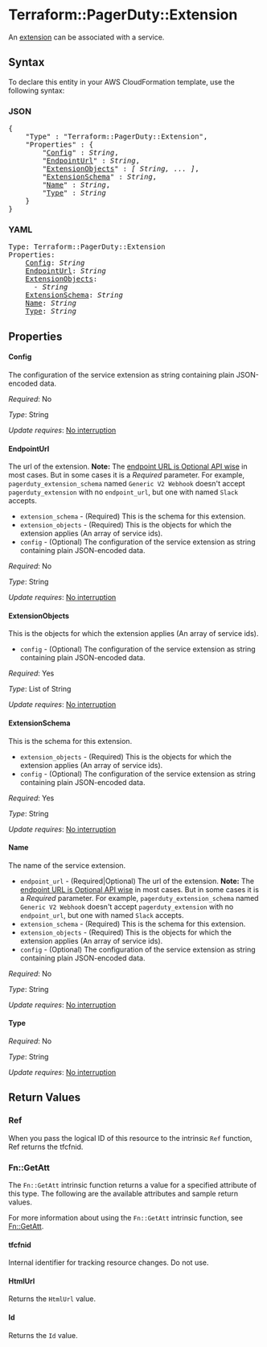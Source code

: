 # Terraform::PagerDuty::Extension

An [extension](https://v2.developer.pagerduty.com/v2/page/api-reference#!/Extensions/post_extensions) can be associated with a service.

## Syntax

To declare this entity in your AWS CloudFormation template, use the following syntax:

### JSON

<pre>
{
    "Type" : "Terraform::PagerDuty::Extension",
    "Properties" : {
        "<a href="#config" title="Config">Config</a>" : <i>String</i>,
        "<a href="#endpointurl" title="EndpointUrl">EndpointUrl</a>" : <i>String</i>,
        "<a href="#extensionobjects" title="ExtensionObjects">ExtensionObjects</a>" : <i>[ String, ... ]</i>,
        "<a href="#extensionschema" title="ExtensionSchema">ExtensionSchema</a>" : <i>String</i>,
        "<a href="#name" title="Name">Name</a>" : <i>String</i>,
        "<a href="#type" title="Type">Type</a>" : <i>String</i>
    }
}
</pre>

### YAML

<pre>
Type: Terraform::PagerDuty::Extension
Properties:
    <a href="#config" title="Config">Config</a>: <i>String</i>
    <a href="#endpointurl" title="EndpointUrl">EndpointUrl</a>: <i>String</i>
    <a href="#extensionobjects" title="ExtensionObjects">ExtensionObjects</a>: <i>
      - String</i>
    <a href="#extensionschema" title="ExtensionSchema">ExtensionSchema</a>: <i>String</i>
    <a href="#name" title="Name">Name</a>: <i>String</i>
    <a href="#type" title="Type">Type</a>: <i>String</i>
</pre>

## Properties

#### Config

The configuration of the service extension as string containing plain JSON-encoded data.

_Required_: No

_Type_: String

_Update requires_: [No interruption](https://docs.aws.amazon.com/AWSCloudFormation/latest/UserGuide/using-cfn-updating-stacks-update-behaviors.html#update-no-interrupt)

#### EndpointUrl

The url of the extension.
**Note:** The [endpoint URL is Optional API wise](https://api-reference.pagerduty.com/#!/Extensions/post_extensions) in most cases. But in some cases it is a _Required_ parameter. For example, `pagerduty_extension_schema` named `Generic V2 Webhook` doesn't accept `pagerduty_extension` with no `endpoint_url`, but one with named `Slack` accepts.
* `extension_schema` - (Required) This is the schema for this extension.
* `extension_objects` - (Required) This is the objects for which the extension applies (An array of service ids).
* `config` - (Optional) The configuration of the service extension as string containing plain JSON-encoded data.

_Required_: No

_Type_: String

_Update requires_: [No interruption](https://docs.aws.amazon.com/AWSCloudFormation/latest/UserGuide/using-cfn-updating-stacks-update-behaviors.html#update-no-interrupt)

#### ExtensionObjects

This is the objects for which the extension applies (An array of service ids).
* `config` - (Optional) The configuration of the service extension as string containing plain JSON-encoded data.

_Required_: Yes

_Type_: List of String

_Update requires_: [No interruption](https://docs.aws.amazon.com/AWSCloudFormation/latest/UserGuide/using-cfn-updating-stacks-update-behaviors.html#update-no-interrupt)

#### ExtensionSchema

This is the schema for this extension.
* `extension_objects` - (Required) This is the objects for which the extension applies (An array of service ids).
* `config` - (Optional) The configuration of the service extension as string containing plain JSON-encoded data.

_Required_: Yes

_Type_: String

_Update requires_: [No interruption](https://docs.aws.amazon.com/AWSCloudFormation/latest/UserGuide/using-cfn-updating-stacks-update-behaviors.html#update-no-interrupt)

#### Name

The name of the service extension.
* `endpoint_url` - (Required|Optional) The url of the extension.
**Note:** The [endpoint URL is Optional API wise](https://api-reference.pagerduty.com/#!/Extensions/post_extensions) in most cases. But in some cases it is a _Required_ parameter. For example, `pagerduty_extension_schema` named `Generic V2 Webhook` doesn't accept `pagerduty_extension` with no `endpoint_url`, but one with named `Slack` accepts.
* `extension_schema` - (Required) This is the schema for this extension.
* `extension_objects` - (Required) This is the objects for which the extension applies (An array of service ids).
* `config` - (Optional) The configuration of the service extension as string containing plain JSON-encoded data.

_Required_: No

_Type_: String

_Update requires_: [No interruption](https://docs.aws.amazon.com/AWSCloudFormation/latest/UserGuide/using-cfn-updating-stacks-update-behaviors.html#update-no-interrupt)

#### Type

_Required_: No

_Type_: String

_Update requires_: [No interruption](https://docs.aws.amazon.com/AWSCloudFormation/latest/UserGuide/using-cfn-updating-stacks-update-behaviors.html#update-no-interrupt)

## Return Values

### Ref

When you pass the logical ID of this resource to the intrinsic `Ref` function, Ref returns the tfcfnid.

### Fn::GetAtt

The `Fn::GetAtt` intrinsic function returns a value for a specified attribute of this type. The following are the available attributes and sample return values.

For more information about using the `Fn::GetAtt` intrinsic function, see [Fn::GetAtt](https://docs.aws.amazon.com/AWSCloudFormation/latest/UserGuide/intrinsic-function-reference-getatt.html).

#### tfcfnid

Internal identifier for tracking resource changes. Do not use.

#### HtmlUrl

Returns the <code>HtmlUrl</code> value.

#### Id

Returns the <code>Id</code> value.

